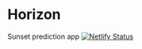 # Horizon

Sunset prediction app
[![Netlify Status](https://api.netlify.com/api/v1/badges/0ea86747-0c7d-45c2-9233-1d6efc602905/deploy-status)](https://app.netlify.com/sites/horizon-webapp/deploys)
